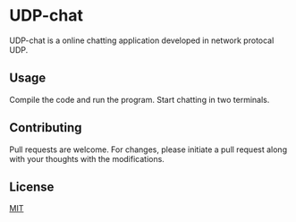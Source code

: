 # UDP-chat

UDP-chat is a online chatting application developed in network protocal UDP.


## Usage

Compile the code and run the program.
Start chatting in two terminals.


## Contributing
Pull requests are welcome. For changes, please initiate a pull request along with your thoughts with the modifications.

## License
[MIT](https://choosealicense.com/licenses/mit/)
